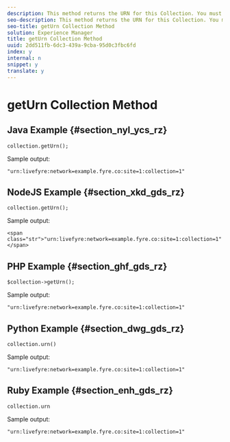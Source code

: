 ```yaml
---
description: This method returns the URN for this Collection. You must run createOrUpdate() before you run this method.
seo-description: This method returns the URN for this Collection. You must run createOrUpdate() before you run this method.
seo-title: getUrn Collection Method
solution: Experience Manager
title: getUrn Collection Method
uuid: 2dd511fb-6dc3-439a-9cba-95d0c3fbc6fd
index: y
internal: n
snippet: y
translate: y
---
```


# getUrn Collection Method


## Java Example {#section_nyl_ycs_rz}


```
collection.getUrn(); 

```
Sample output:

```
"urn:livefyre:network=example.fyre.co:site=1:collection=1" 

```

## NodeJS Example {#section_xkd_gds_rz}


```
collection.getUrn(); 

```
Sample output:

```
<span class="str">"urn:livefyre:network=example.fyre.co:site=1:collection=1"</span>
```

## PHP Example {#section_ghf_gds_rz}


```
$collection->getUrn(); 

```
Sample output:

```
"urn:livefyre:network=example.fyre.co:site=1:collection=1" 

```

## Python Example {#section_dwg_gds_rz}


```
collection.urn() 

```
Sample output:

```
"urn:livefyre:network=example.fyre.co:site=1:collection=1" 

```

## Ruby Example {#section_enh_gds_rz}


```
collection.urn
```
Sample output:

```
"urn:livefyre:network=example.fyre.co:site=1:collection=1" 

```
